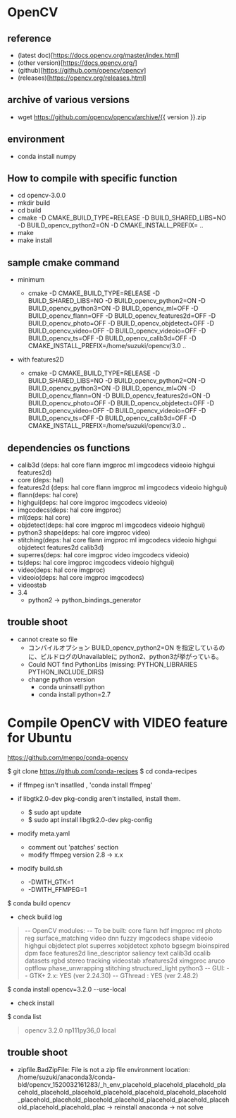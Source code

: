 # OpenCV

## reference

* (latest doc)[https://docs.opencv.org/master/index.html]
* (other version)[https://docs.opencv.org/]
* (github)[https://github.com/opencv/opencv]
* (releases)[https://opencv.org/releases.html]


## archive of various versions
* wget https://github.com/opencv/opencv/archive/{{ version }}.zip

## environment
* conda install numpy

## How to compile with specific function

* cd opencv-3.0.0
* mkdir build
* cd build
* cmake -D CMAKE_BUILD_TYPE=RELEASE -D BUILD_SHARED_LIBS=NO -D BUILD_opencv_python2=ON -D CMAKE_INSTALL_PREFIX=<PATH OF RELEASE> ..
* make
* make install

## sample cmake command

* minimum
	* cmake -D CMAKE_BUILD_TYPE=RELEASE -D BUILD_SHARED_LIBS=NO -D BUILD_opencv_python2=ON -D BUILD_opencv_python3=ON -D BUILD_opencv_ml=OFF -D BUILD_opencv_flann=OFF -D BUILD_opencv_features2d=OFF -D BUILD_opencv_photo=OFF -D BUILD_opencv_objdetect=OFF -D BUILD_opencv_video=OFF -D BUILD_opencv_videoio=OFF -D BUILD_opencv_ts=OFF -D BUILD_opencv_calib3d=OFF -D CMAKE_INSTALL_PREFIX=/home/suzuki/opencv/3.0 ..

* with features2D
	* cmake -D CMAKE_BUILD_TYPE=RELEASE -D BUILD_SHARED_LIBS=NO -D BUILD_opencv_python2=ON -D BUILD_opencv_python3=ON -D BUILD_opencv_ml=ON -D BUILD_opencv_flann=ON -D BUILD_opencv_features2d=ON -D BUILD_opencv_photo=OFF -D BUILD_opencv_objdetect=OFF -D BUILD_opencv_video=OFF -D BUILD_opencv_videoio=OFF -D BUILD_opencv_ts=OFF -D BUILD_opencv_calib3d=OFF -D CMAKE_INSTALL_PREFIX=/home/suzuki/opencv/3.0 ..


## dependencies os functions

* calib3d (deps: hal core flann imgproc ml imgcodecs videoio highgui features2d)
* core (deps: hal)
* features2d (deps: hal core flann imgproc ml imgcodecs videoio highgui)
* flann(deps: hal core)
* highgui(deps: hal core imgproc imgcodecs videoio)
* imgcodecs(deps: hal core imgproc)
* ml(deps: hal core)
* objdetect(deps: hal core imgproc ml imgcodecs videoio highgui)
* python3 shape(deps: hal core imgproc video)
* stitching(deps: hal core flann imgproc ml imgcodecs videoio highgui objdetect features2d calib3d)
* superres(deps: hal core imgproc video imgcodecs videoio)
* ts(deps: hal core imgproc imgcodecs videoio highgui)
* video(deps: hal core imgproc)
* videoio(deps: hal core imgproc imgcodecs)
* videostab
* 3.4
	* python2 -> python_bindings_generator

## trouble shoot

* cannot create so file
	* コンパイルオプション BUILD_opencv_python2=ON を指定しているのに、ビルドログのUnavailableに python2、python3が挙がっている。
	* Could NOT find PythonLibs (missing:  PYTHON_LIBRARIES PYTHON_INCLUDE_DIRS) 
	* change python version
		* conda uninsatll python
		* conda install python=2.7



# Compile OpenCV with VIDEO feature for Ubuntu
https://github.com/menpo/conda-opencv

$ git clone https://github.com/conda-recipes
$ cd conda-recipes

* if ffmpeg isn't insatlled , 'conda install ffmpeg'
* if libgtk2.0-dev pkg-condig aren't installed, install them.
	* $ sudo apt update
	* $ sudo apt install libgtk2.0-dev pkg-config

* modify meta.yaml
	* comment out 'patches' section
	* modify ffmpeg version 2.8 -> x.x
* modify build.sh
	* -DWITH_GTK=1
	* -DWITH_FFMPEG=1

$ conda build opencv

* check build log
> --   OpenCV modules:
> --     To be built:                 core flann hdf imgproc ml photo reg surface_matching video dnn fuzzy imgcodecs shape videoio highgui objdetect plot superres xobjdetect xphoto bgsegm bioinspired dpm face features2d line_descriptor saliency text calib3d ccalib datasets rgbd stereo tracking videostab xfeatures2d ximgproc aruco optflow phase_unwrapping stitching structured_light python3
> --   GUI: 
> --     GTK+ 2.x:                    YES (ver 2.24.30)
> --     GThread :                    YES (ver 2.48.2)

$ conda install opencv=3.2.0 --use-local

* check install

$ conda list
> opencv                    3.2.0               np111py36_0    local


## trouble shoot 

* zipfile.BadZipFile: File is not a zip file
environment location: /home/suzuki/anaconda3/conda-bld/opencv_1520032161283/_h_env_placehold_placehold_placehold_placehold_placehold_placehold_placehold_placehold_placehold_placehold_placehold_placehold_placehold_placehold_placehold_placehold_placehold_placehold_placehold_plac
 -> reinstall anaconda -> not solve


